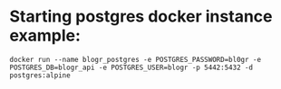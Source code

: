 # Starting postgres docker instance example:
`docker run --name blogr_postgres -e POSTGRES_PASSWORD=bl0gr -e POSTGRES_DB=blogr_api -e POSTGRES_USER=blogr -p 5442:5432 -d postgres:alpine`

